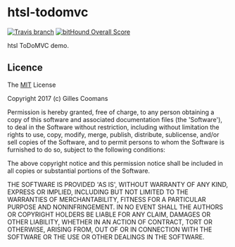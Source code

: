 # htsl-todomvc

[![Travis branch](https://img.shields.io/travis/nomocas/htsl-dom-pragmatics/master.svg)](https://travis-ci.org/nomocas/htsl-dom-pragmatics)
[![bitHound Overall Score](https://www.bithound.io/github/nomocas/htsl-dom-pragmatics/badges/score.svg)](https://www.bithound.io/github/nomocas/htsl-dom-pragmatics)

htsl ToDoMVC demo.

## Licence

The [MIT](http://opensource.org/licenses/MIT) License

Copyright 2017 (c) Gilles Coomans

Permission is hereby granted, free of charge, to any person obtaining a copy of this software and associated documentation files (the 'Software'), to deal in the Software without restriction, including without limitation the rights to use, copy, modify, merge, publish, distribute, sublicense, and/or sell copies of the Software, and to permit persons to whom the Software is furnished to do so, subject to the following conditions:

The above copyright notice and this permission notice shall be included in all copies or substantial portions of the Software.

THE SOFTWARE IS PROVIDED 'AS IS', WITHOUT WARRANTY OF ANY KIND, EXPRESS OR IMPLIED, INCLUDING BUT NOT LIMITED TO THE WARRANTIES OF MERCHANTABILITY, FITNESS FOR A PARTICULAR PURPOSE AND NONINFRINGEMENT. IN NO EVENT SHALL THE AUTHORS OR COPYRIGHT HOLDERS BE LIABLE FOR ANY CLAIM, DAMAGES OR OTHER LIABILITY, WHETHER IN AN ACTION OF CONTRACT, TORT OR OTHERWISE, ARISING FROM, OUT OF OR IN CONNECTION WITH THE SOFTWARE OR THE USE OR OTHER DEALINGS IN THE SOFTWARE.
